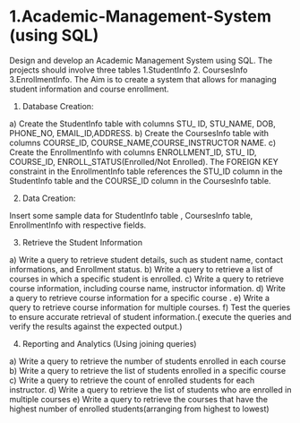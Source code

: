 # 1.Academic-Management-System (using SQL)
Design and develop an Academic Management System using SQL. The projects should involve three tables 1.StudentInfo 2. CoursesInfo 3.EnrollmentInfo. The Aim is to create a system that allows for managing student information and course enrollment.
1. Database Creation:

a) Create the StudentInfo table with columns STU_ ID, STU_NAME, DOB, PHONE_NO,
EMAIL_ID,ADDRESS.
b) Create the CoursesInfo table with columns COURSE_ID,
COURSE_NAME,COURSE_INSTRUCTOR NAME.
c) Create the EnrollmentInfo with columns ENROLLMENT_ID, STU_ ID, COURSE_ID,
ENROLL_STATUS(Enrolled/Not Enrolled). The FOREIGN KEY constraint in the EnrollmentInfo
table references the STU_ID column in the StudentInfo table and the COURSE_ID column in the
CoursesInfo table.

2. Data Creation:

Insert some sample data for StudentInfo table , CoursesInfo table, EnrollmentInfo with
respective fields.

3. Retrieve the Student Information

a) Write a query to retrieve student details, such as student name, contact informations, and
Enrollment status.
b) Write a query to retrieve a list of courses in which a specific student is enrolled.
c) Write a query to retrieve course information, including course name, instructor information.
d) Write a query to retrieve course information for a specific course .
e) Write a query to retrieve course information for multiple courses.
f) Test the queries to ensure accurate retrieval of student information.( execute the queries and
verify the results against the expected output.) 

4. Reporting and Analytics (Using joining queries)

a) Write a query to retrieve the number of students enrolled in each course
b) Write a query to retrieve the list of students enrolled in a specific course
c) Write a query to retrieve the count of enrolled students for each instructor.
d) Write a query to retrieve the list of students who are enrolled in multiple courses
e) Write a query to retrieve the courses that have the highest number of enrolled
students(arranging from highest to lowest)
